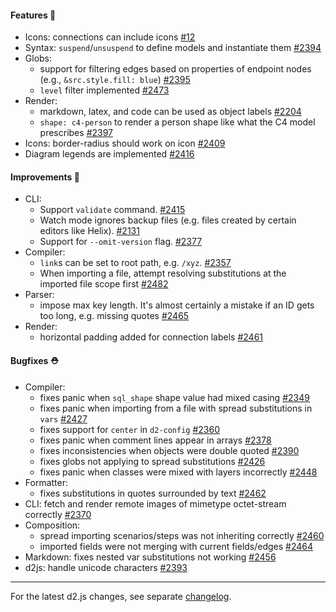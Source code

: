 #### Features 🚀

- Icons: connections can include icons [#12](https://github.com/terrastruct/d2/issues/12)
- Syntax: `suspend`/`unsuspend` to define models and instantiate them [#2394](https://github.com/terrastruct/d2/pull/2394)
- Globs:
  - support for filtering edges based on properties of endpoint nodes (e.g., `&src.style.fill: blue`) [#2395](https://github.com/terrastruct/d2/pull/2395)
  - `level` filter implemented [#2473](https://github.com/terrastruct/d2/pull/2473)
- Render:
  - markdown, latex, and code can be used as object labels [#2204](https://github.com/terrastruct/d2/pull/2204)
  - `shape: c4-person` to render a person shape like what the C4 model prescribes [#2397](https://github.com/terrastruct/d2/pull/2397)
- Icons: border-radius should work on icon [#2409](https://github.com/terrastruct/d2/issues/2409)
- Diagram legends are implemented [#2416](https://github.com/terrastruct/d2/pull/2416)

#### Improvements 🧹

- CLI:
    - Support `validate` command. [#2415](https://github.com/terrastruct/d2/pull/2415)
    - Watch mode ignores backup files (e.g. files created by certain editors like Helix). [#2131](https://github.com/terrastruct/d2/issues/2131)
    - Support for `--omit-version` flag. [#2377](https://github.com/terrastruct/d2/issues/2377)
- Compiler:
    - `link`s can be set to root path, e.g. `/xyz`. [#2357](https://github.com/terrastruct/d2/issues/2357)
    - When importing a file, attempt resolving substitutions at the imported file scope first [#2482](https://github.com/terrastruct/d2/pull/2482)
- Parser:
    - impose max key length. It's almost certainly a mistake if an ID gets too long, e.g. missing quotes [#2465](https://github.com/terrastruct/d2/pull/2465)
- Render:
    - horizontal padding added for connection labels [#2461](https://github.com/terrastruct/d2/pull/2461)

#### Bugfixes ⛑️

- Compiler:
  - fixes panic when `sql_shape` shape value had mixed casing [#2349](https://github.com/terrastruct/d2/pull/2349)
  - fixes panic when importing from a file with spread substitutions in `vars` [#2427](https://github.com/terrastruct/d2/pull/2427)
  - fixes support for `center` in `d2-config` [#2360](https://github.com/terrastruct/d2/pull/2360)
  - fixes panic when comment lines appear in arrays [#2378](https://github.com/terrastruct/d2/pull/2378)
  - fixes inconsistencies when objects were double quoted [#2390](https://github.com/terrastruct/d2/pull/2390)
  - fixes globs not applying to spread substitutions [#2426](https://github.com/terrastruct/d2/issues/2426)
  - fixes panic when classes were mixed with layers incorrectly [#2448](https://github.com/terrastruct/d2/pull/2448)
- Formatter:
  - fixes substitutions in quotes surrounded by text [#2462](https://github.com/terrastruct/d2/pull/2462)
- CLI: fetch and render remote images of mimetype octet-stream correctly [#2370](https://github.com/terrastruct/d2/pull/2370)
- Composition:
    - spread importing scenarios/steps was not inheriting correctly [#2460](https://github.com/terrastruct/d2/pull/2460)
    - imported fields were not merging with current fields/edges [#2464](https://github.com/terrastruct/d2/pull/2464)
- Markdown: fixes nested var substitutions not working [#2456](https://github.com/terrastruct/d2/pull/2456)
- d2js: handle unicode characters [#2393](https://github.com/terrastruct/d2/pull/2393)

---

For the latest d2.js changes, see separate [changelog](https://github.com/terrastruct/d2/blob/master/d2js/js/CHANGELOG.md).
